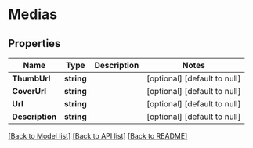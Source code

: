 # Medias

## Properties
Name | Type | Description | Notes
------------ | ------------- | ------------- | -------------
**ThumbUrl** | **string** |  | [optional] [default to null]
**CoverUrl** | **string** |  | [optional] [default to null]
**Url** | **string** |  | [optional] [default to null]
**Description** | **string** |  | [optional] [default to null]

[[Back to Model list]](../README.md#documentation-for-models) [[Back to API list]](../README.md#documentation-for-api-endpoints) [[Back to README]](../README.md)


